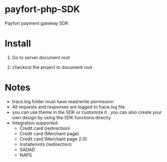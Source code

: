 payfort-php-SDK
======================

Payfort payment gateway SDK

Install
=======

1. Go to server document root

2. checkout the project to document root

Notes
=====

- trace.log folder must have read/write permission
- All requests and responses are logged to trace.log file
- you can use theme in the SDK or customize it , you can also create your own design by using the SDK functions directly 
- Integration supported:
	* Credit card (redirection)
	* Credit card (Merchant page)
	* Credit card (Merchant page 2.0)
	* Installemnts (redirection) 
	* SADAD 
	* NAPS 

	

